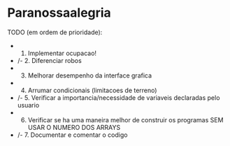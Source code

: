 Paranossaalegria
================

TODO (em ordem de prioridade):
+   1. Implementar ocupacao!
+ /- 2. Diferenciar robos
+   3. Melhorar desempenho da interface grafica
+   4. Arrumar condicionais (limitacoes de terreno)
+ /- 5. Verificar a importancia/necessidade de variaveis declaradas pelo usuario
+   6. Verificar se ha uma maneira melhor de construir os programas SEM USAR
       O NUMERO DOS ARRAYS
+ /- 7. Documentar e comentar o codigo
